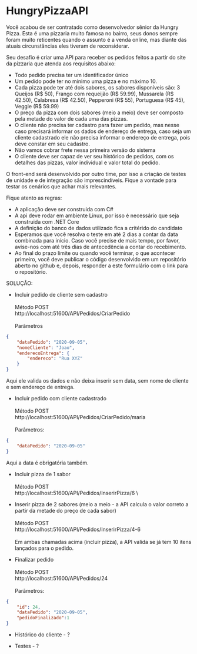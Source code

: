 # HungryPizzaAPI


Você acabou de ser contratado como desenvolvedor sênior da Hungry Pizza. Esta é uma pizzaria muito famosa no bairro, seus donos sempre foram muito reticentes quando o assunto é a venda online, mas diante das atuais circunstâncias eles tiveram de reconsiderar. 

Seu desafio é criar uma API para receber os pedidos feitos a partir do site da pizzaria que atenda aos requisitos abaixo:

- Todo pedido precisa ter um identificador único
- Um pedido pode ter no mínimo uma pizza e no máximo 10.
- Cada pizza pode ter até dois sabores, os sabores disponíveis são:
3 Queijos (R$ 50), Frango com requeijão (R$ 59.99), Mussarela (R$ 42.50), Calabresa (R$ 42.50), Pepperoni (R$ 55), Portuguesa (R$ 45), Veggie (R$ 59.99)
- O preço da pizza com dois sabores (meio a meio) deve ser composto pela metade do valor de cada uma das pizzas.
- O cliente não precisa ter cadastro para fazer um pedido, mas nesse caso precisará informar os dados de endereço de entrega, caso seja um cliente cadastrado ele não precisa informar o endereço de entrega, pois deve constar em seu cadastro.
- Não vamos cobrar frete nessa primeira versão do sistema
- O cliente deve ser capaz de ver seu histórico de pedidos, com os detalhes das pizzas, valor individual e valor total do pedido.

O front-end será desenvolvido por outro time, por isso a criação de testes de unidade e de integração são imprescindíveis. Fique a vontade para testar os cenários que achar mais relevantes.

Fique atento as regras:
- A aplicação deve ser construida com C#
- A api deve rodar em ambiente Linux, por isso é necessário que seja construida com .NET Core
- A definição do banco de dados utilizado fica a critérido do candidato
- Esperamos que você resolva o teste em até 2 dias a contar da data combinada para início. Caso você precise de mais tempo, por favor, avise-nos com até três dias de antecedência a contar do recebimento.
- Ao final do prazo limite ou quando você terminar, o que acontecer primeiro, você deve publicar o código desenvolvido em um repositório aberto no github e, depois, responder a este formulário com o link para o repositório.


SOLUÇÃO:

- Incluir pedido de cliente sem cadastro\
\
Método POST\
http://localhost:51600/API/Pedidos/CriarPedido \
\
Parâmetros
```json
{
    "dataPedido": "2020-09-05",
    "nomeCliente": "Joao",
    "enderecoEntrega": {
        "endereco": "Rua XYZ"
    }
}
```

Aqui ele valida os dados e não deixa inserir sem data, sem nome de cliente e sem endereço de entrega.

- Incluir pedido com cliente cadastrado\
\
Método POST\
http://localhost:51600/API/Pedidos/CriarPedido/maria \
\
Parâmetros:
```json
{
    "dataPedido": "2020-09-05"
}
```

Aqui a data é obrigatória também.



- Incluir pizza de 1 sabor\
\
Método POST\
http://localhost:51600/API/Pedidos/InserirPizza/6 \

- Inserir pizza de 2 sabores (meio a meio - a API calcula o valor correto a partir da metade do preço de cada sabor)\
\
Método POST\
http://localhost:51600/API/Pedidos/InserirPizza/4-6 \
\
Em ambas chamadas acima (incluir pizza), a API valida se já tem 10 itens lançados para o pedido.


- Finalizar pedido\
\
Método POST\
http://localhost:51600/API/Pedidos/24 \
\
Parâmetros:
```json
{
    "id": 24,
    "dataPedido": "2020-09-05",
    "pedidoFinalizado":1
}
```

- Histórico do cliente - ?

- Testes - ? 
